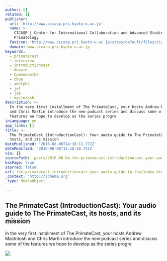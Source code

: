 ```yaml
---
author: []
related: []
publisher:
  url: 'http://www.cicasp.pri.kyoto-u.ac.jp'
  name: >-
    CICASP | Center for International Collaboration and Advanced Studies in
    Primatology
  favicon: 'http://www.cicasp.pri.kyoto-u.ac.jp/sites/default/files/cicasp_favicon.ico'
  domain: www.cicasp.pri.kyoto-u.ac.jp
keywords:
  - primatecast
  - interview
  - introductioncast
  - dupain
  - homenodethe
  - choe
  - adolphs
  - jef
  - jae
  - macintosh
description: >-
  In the very first installment of The PrimateCast, your hosts Andrew MacIntosh
  and Chris Martin introduce the new podcast series and discuss some of the
  features we hope to develop as the series progre
inLanguage: en
app_links: []
title: >-
  The PrimateCast (IntroductionCast): Your audio guide to The PrimateCast, its
  hosts, and its mission
datePublished: '2016-08-06T14:18:11.772Z'
dateModified: '2016-08-06T14:18:10.741Z'
via: {}
sourcePath: _posts/2016-08-04-the-primatecast-introductioncast-your-audio-guide-to-the.md
hasPage: true
starred: false
url: the-primatecast-introductioncast-your-audio-guide-to-the/index.html
_context: 'http://schema.org'
_type: MediaObject

---
```

<article style=""><h1>The PrimateCast (IntroductionCast): Your audio guide to The PrimateCast, its hosts, and its mission</h1><p>In the very first installment of The PrimateCast, your hosts Andrew MacIntosh and Chris Martin introduce the new podcast series and discuss some of the features we hope to develop as the series progre</p><img src="http://www.cicasp.pri.kyoto-u.ac.jp/sites/default/files/news/l1000813.jpg" /></article>